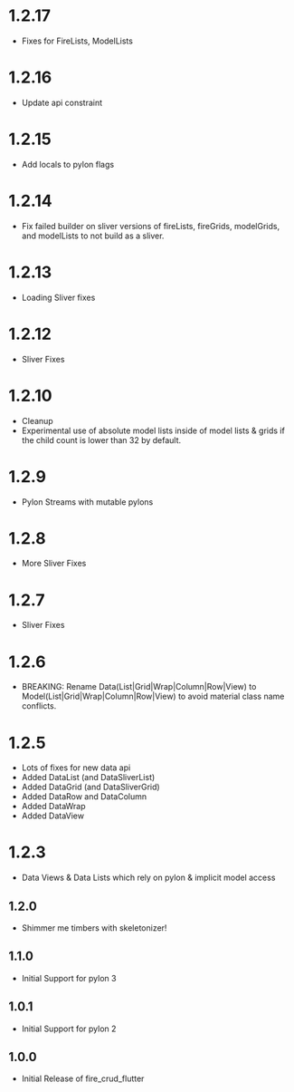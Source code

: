 # 1.2.17
* Fixes for FireLists, ModelLists

# 1.2.16
* Update api constraint

# 1.2.15
* Add locals to pylon flags

# 1.2.14
* Fix failed builder on sliver versions of fireLists, fireGrids, modelGrids, and modelLists to not build as a sliver.

# 1.2.13
* Loading Sliver fixes 

# 1.2.12
* Sliver Fixes

# 1.2.10
* Cleanup
* Experimental use of absolute model lists inside of model lists & grids if the child count is lower than 32 by default.

# 1.2.9
* Pylon Streams with mutable pylons

# 1.2.8
* More Sliver Fixes

# 1.2.7
* Sliver Fixes

# 1.2.6
* BREAKING: Rename Data(List|Grid|Wrap|Column|Row|View) to Model(List|Grid|Wrap|Column|Row|View) to avoid material class name conflicts.

# 1.2.5
* Lots of fixes for new data api
* Added DataList (and DataSliverList)
* Added DataGrid (and DataSliverGrid)
* Added DataRow and DataColumn
* Added DataWrap
* Added DataView

# 1.2.3
* Data Views & Data Lists which rely on pylon & implicit model access

## 1.2.0

* Shimmer me timbers with skeletonizer!

## 1.1.0

* Initial Support for pylon 3

## 1.0.1

* Initial Support for pylon 2

## 1.0.0

* Initial Release of fire_crud_flutter
